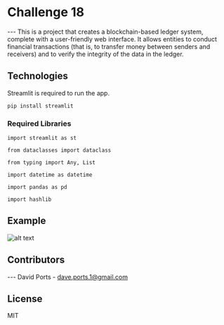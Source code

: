 # Challenge 18

--- This is a project that creates a blockchain-based ledger system, complete with a user-friendly web interface. It allows entities to conduct financial transactions (that is, to transfer money between senders and receivers) and to verify the integrity of the data in the ledger.

## Technologies

Streamlit is required to run the app.

```pip install streamlit```

### Required Libraries

```import streamlit as st```

```from dataclasses import dataclass```

```from typing import Any, List```

```import datetime as datetime```

```import pandas as pd```

```import hashlib```

## Example

![alt text](https://github.com/snarfgod/challenge-18/)


## Contributors

--- David Ports - dave.ports.1@gmail.com

## License

MIT
